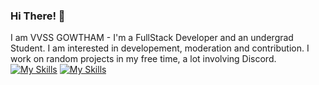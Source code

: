 ### Hi There! 👋

I am VVSS GOWTHAM - I'm a FullStack Developer and an undergrad Student. I am interested in developement, moderation and contribution. I work on random projects in my free time, a lot involving Discord.
[![My Skills](https://skills.thijs.gg/icons?i=react,nodejs,express,mongodb,git,bootstrap,tailwind,html,css,js,jquery&theme=dark)](https://skills.thijs.gg)
[![My Skills](https://skills.thijs.gg/icons?i=java,c++&theme=dark)](https://skills.thijs.gg)
